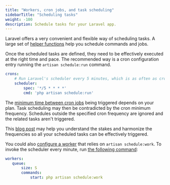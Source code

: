 ```yaml
---
title: "Workers, cron jobs, and task scheduling"
sidebarTitle: "Scheduling tasks"
weight: -100
description: Schedule tasks for your Laravel app.
---
```


Laravel offers a very convenient and flexible way of scheduling tasks. A large set of [helper functions](https://laravel.com/docs/scheduling#schedule-frequency-options) help you schedule commands and jobs.

Once the scheduled tasks are defined, they need to be effectively executed at the right time and pace.
The recommended way is a cron configuration entry running the `artisan schedule:run` command.

```yaml {configFile="app"}
crons:
    # Run Laravel's scheduler every 5 minutes, which is as often as crons can run on Professional plans.
    scheduler:
        spec: '*/5 * * * *'
        cmd: 'php artisan schedule:run'
```

The [minimum time between cron jobs](../../../create-apps/app-reference.md#cron-job-timing) being triggered depends on your plan. Task scheduling may then be contradicted by the cron minimum frequency. Schedules outside the specified cron frequency are ignored and the related tasks aren't triggered.

This [blog post](https://platform.sh/blog/of-cicadas-and-cron-jobs/) may help you understand the stakes and harmonize the frequencies so all your scheduled tasks can be effectively triggered.

You could also [configure a worker](../../../create-apps/workers.md) that relies on `artisan schedule:work`.
To invoke the scheduler every minute, run [the following command](https://laravel.com/docs/scheduling#running-the-scheduler-locally):

```yaml {configFile="app"}
workers:
   queue:
       size: S
       commands:
           start: php artisan schedule:work
```

